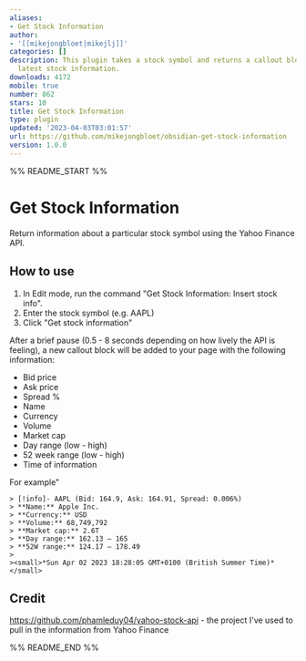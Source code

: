 ```yaml
---
aliases:
- Get Stock Information
author:
- '[[mikejongbloet|mikejlj]]'
categories: []
description: This plugin takes a stock symbol and returns a callout block with the
  latest stock information.
downloads: 4172
mobile: true
number: 862
stars: 10
title: Get Stock Information
type: plugin
updated: '2023-04-03T03:01:57'
url: https://github.com/mikejongbloet/obsidian-get-stock-information
version: 1.0.0
---
```


%% README_START %%

# Get Stock Information
Return information about a particular stock symbol using the Yahoo Finance API.

## How to use

1. In Edit mode, run the command "Get Stock Information: Insert stock info".
2. Enter the stock symbol (e.g. AAPL)
3. Click "Get stock information"

After a brief pause (0.5 - 8 seconds depending on how lively the API is feeling), a new callout block will be added to your page with the following information:

* Bid price
* Ask price
* Spread %
* Name
* Currency
* Volume
* Market cap
* Day range (low - high)
* 52 week range (low - high)
* Time of information

For example"
```
> [!info]- AAPL (Bid: 164.9, Ask: 164.91, Spread: 0.006%)
> **Name:** Apple Inc.
> **Currency:** USD
> **Volume:** 68,749,792
> **Market cap:** 2.6T
> **Day range:** 162.13 – 165
> **52W range:** 124.17 – 178.49
>
><small>*Sun Apr 02 2023 18:28:05 GMT+0100 (British Summer Time)*</small>
```

## Credit

https://github.com/phamleduy04/yahoo-stock-api - the project I've used to pull in the information from Yahoo Finance


%% README_END %%